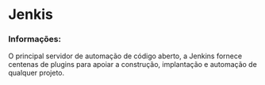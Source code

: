 # Jenkis

### Informações:

O principal servidor de automação de código aberto, a Jenkins fornece centenas de plugins para apoiar a construção, implantação e automação de qualquer projeto.
